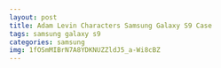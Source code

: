 ```yaml
---
layout: post
title: Adam Levin Characters Samsung Galaxy S9 Case
tags: samsung galaxy s9
categories: samsung
img: 1fOSmMIBrN7A8YDKNUZZldJ5_a-Wi8cBZ
---
```

